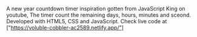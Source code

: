 A new year countdown timer inspiration gotten from JavaScript King on youtube, The timer count the remaining days, hours, minutes and sceond.
Developed with HTML5, CSS and JavaScript.
Check live code at ["https://voluble-cobbler-ac2589.netlify.app/"]